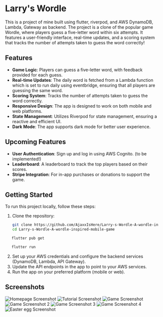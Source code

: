 # Larry's Wordle

This is a project of mine built using flutter, riverpod, and AWS DynamoDB, Lambda, Gateway as backend.
The project is a clone of the popular game Wordle, where players guess a five-letter word within six attempts.
It features a user-friendly interface, real-time updates, and a scoring system that tracks the number of attempts taken to guess the word correctly!
## Features

- **Game Logic**: Players can guess a five-letter word, with feedback provided for each guess.
- **Real-time Updates**: The daily word is fetched from a Lambda function which is set to run daily using eventbridge, ensuring that all players are guessing the same word.
- **Scoring System**: Tracks the number of attempts taken to guess the word correctly.
- **Responsive Design**: The app is designed to work on both mobile and web platforms.
- **State Management**: Utilizes Riverpod for state management, ensuring a reactive and efficient UI.
- **Dark Mode**: The app supports dark mode for better user experience.

## Upcoming Features
- **User Authentication**: Sign up and log in using AWS Cognito. (to be implemented!)
- **Leaderboard**: A leaderboard to track the top players based on their scores.
- **Stripe Integration**: For in-app purchases or donations to support the game.

## Getting Started

To run this project locally, follow these steps:
1. Clone the repository:
   ```bash
   git clone https://github.com/AjaxxIsHere/Larry-s-Wordle-A-wordle-inspired-mobile-game
   cd Larry-s-Wordle-A-wordle-inspired-mobile-game
   ```

```bash
   flutter pub get
   ```

```bash
   flutter run
   ```
2. Set up your AWS credentials and configure the backend services (DynamoDB, Lambda, API Gateway).
3. Update the API endpoints in the app to point to your AWS services.
4. Run the app on your preferred platform (mobile or web).

## Screenshots

![Homepage Screenshot](Screenshots/Screenshot_20250615-121015.png)
![Tutorial Screenshot](Screenshots/Screenshot_20250615-121128.png)
![Game Screenshot](Screenshots/Screenshot_20250615-121202.png)
![Game Screenshot 2](Screenshots/Screenshot_20250615-121204.png)
![Game Screenshot 3](Screenshots/Screenshot_20250615-121219.png)
![Game Screenshot 4](Screenshots/Screenshot_20250615-121233.png)
![Easter egg Screenshot ](Screenshots/Screenshot_20250615-121300.png)


